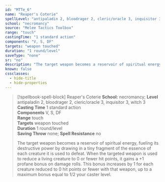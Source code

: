 ```yaml
---
id: "MTTe_6"
name: "Reaper's Coterie"
spellLevel: "antipaladin 2, bloodrager 2, cleric/oracle 3, inquisitor 3, witch 3"
school: "necromancy"
source: "Melee Tactics Toolbox"
range: "touch"
castingTime: "1 standard action"
components: "V, S, DF"
targets: "weapon touched"
duration: "1 round/level"
saveType: "none"
sr: "no"
description: "The target weapon becomes a reservoir of spiritual energy, fueling its destructive power by drawing in a tiny fragment of the essence of each creature it is used to defeat. When the targeted weapon is used to reduce a living creature to 0 or fewer hit points, it gains a +1 profane bonus on damage rolls. This bonus increases by 1 for each creature reduced to 0 hit points or fewer with that weapon, up to a maximum bonus equal to 1/2 your caster level."
known: false
cssclasses:
  - hide-title
  - hide-properties
---
```


> [!spellbook-spell-block] Reaper's Coterie
> **School:** necromancy; **Level** antipaladin 2, bloodrager 2, cleric/oracle 3, inquisitor 3, witch 3
> **Casting Time** 1 standard action  
> **Components** V, S, DF  
> **Range** touch  
> **Targets** weapon touched  
> **Duration** 1 round/level  
> **Saving Throw** none; **Spell Resistance** no
> 
> The target weapon becomes a reservoir of spiritual energy, fueling its destructive power by drawing in a tiny fragment of the essence of each creature it is used to defeat. When the targeted weapon is used to reduce a living creature to 0 or fewer hit points, it gains a +1 profane bonus on damage rolls. This bonus increases by 1 for each creature reduced to 0 hit points or fewer with that weapon, up to a maximum bonus equal to 1/2 your caster level.